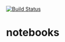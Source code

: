 [![Build Status](https://ci.appveyor.com/api/projects/status/fqn11mqrx9mlj6j8?svg=true)](https://ci.appveyor.com/project/bcdev/notebooks)
# notebooks